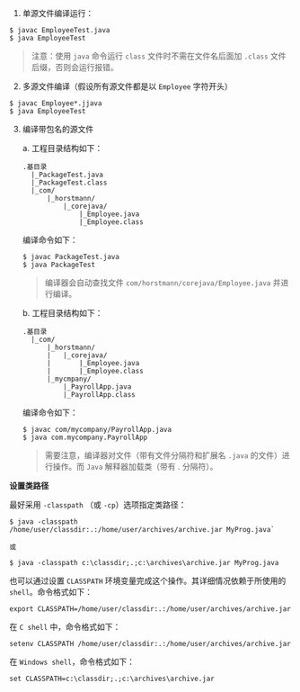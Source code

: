 1. 单源文件编译运行：

```console
$ javac EmployeeTest.java
$ java EmployeeTest
```

> 注意：使用 `java` 命令运行 `class` 文件时不需在文件名后面加 `.class` 文件后缀，否则会运行报错。

2. 多源文件编译（假设所有源文件都是以 `Employee` 字符开头）

```console
$ javac Employee*.jjava
$ java EmployeeTest
```

3. 编译带包名的源文件

    a. 工程目录结构如下：
    
    ```
    .基目录
      |_PackageTest.java
      |_PackageTest.class
      |_com/
          |_horstmann/
              |_corejava/
                  |_Employee.java
                  |_Employee.class
    ```
    
    编译命令如下：
    
    ```console
    $ javac PackageTest.java
    $ java PackageTest
    ```
    
    > 编译器会自动查找文件 `com/horstmann/corejava/Employee.java` 并进行编译。
    
    b. 工程目录结构如下：
    
    ```
    .基目录
      |_com/
          |_horstmann/
          |   |_corejava/
          |       |_Employee.java
          |       |_Employee.class
          |_mycmpany/
              |_PayrollApp.java
              |_PayrollApp.class
    ```
    
    编译命令如下：
    
    ```console
    $ javac com/mycompany/PayrollApp.java
    $ java com.mycompany.PayrollApp
    ```
    
    > 需要注意，编译器对文件（带有文件分隔符和扩展名 `.java` 的文件）进行操作。而 `Java` 解释器加载类（带有 . 分隔符）。

**设置类路径**

最好采用 `-classpath` （或 `-cp`）选项指定类路径：

```console
$ java -classpath /home/user/classdir:.:/home/user/archives/archive.jar MyProg.java`

或

$ java -classpath c:\classdir;.;c:\archives\archive.jar MyProg.java
```

也可以通过设置 `CLASSPATH` 环境变量完成这个操作。其详细情况依赖于所使用的 `shell`。命令格式如下：

```
export CLASSPATH=/home/user/classdir:.:/home/user/archives/archive.jar
```

在 `C shell` 中，命令格式如下：

```
setenv CLASSPATH /home/user/classdir:.:/home/user/archives/archive.jar
```

在 `Windows shell`，命令格式如下：

```
set CLASSPATH=c:\classdir;.;c:\archives\archive.jar
```

